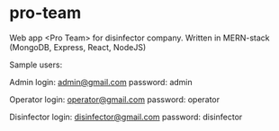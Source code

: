 # pro-team
Web app &lt;Pro Team> for disinfector company. Written in MERN-stack (MongoDB, Express, React, NodeJS)

Sample users:

Admin
login: admin@gmail.com
password: admin

Operator
login: operator@gmail.com
password: operator

Disinfector
login: disinfector@gmail.com
password: disinfector
